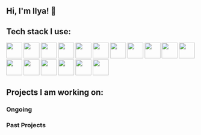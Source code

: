 ## Hi, I'm Ilya! 👋

## Tech stack I use:

<div>
  <img src="https://cdn.jsdelivr.net/gh/devicons/devicon@latest/icons/postgresql/postgresql-original.svg" width="42" text="postgresql" />
  <img src="https://cdn.jsdelivr.net/gh/devicons/devicon@latest/icons/nodejs/nodejs-original.svg" width="42" text="nodejs" />
  <img src="https://cdn.jsdelivr.net/gh/devicons/devicon@latest/icons/express/express-original.svg" width="42" text="express" />
  <img src="https://cdn.jsdelivr.net/gh/devicons/devicon@latest/icons/mysql/mysql-original.svg" width="42" text="mysql" />
  <img src="https://cdn.jsdelivr.net/gh/devicons/devicon@latest/icons/typescript/typescript-original.svg" width="42" text="typescript" />
  <img src="https://cdn.jsdelivr.net/gh/devicons/devicon@latest/icons/nextjs/nextjs-original.svg" width="42" text="nextjs" />
  <img src="https://cdn.jsdelivr.net/gh/devicons/devicon@latest/icons/javascript/javascript-original.svg" width="42" text="javascript" />
  <img src="https://cdn.jsdelivr.net/gh/devicons/devicon@latest/icons/supabase/supabase-original.svg" width="42" text="supabase" />
  <img src="https://cdn.jsdelivr.net/gh/devicons/devicon@latest/icons/react/react-original.svg" width="42" text="react" />
  <img src="https://cdn.jsdelivr.net/gh/devicons/devicon@latest/icons/python/python-original.svg" width="42" text="python" />
  <img src="https://cdn.jsdelivr.net/gh/devicons/devicon@latest/icons/jquery/jquery-original.svg" width="42" text="jquery" />
  <img src="https://cdn.jsdelivr.net/gh/devicons/devicon@latest/icons/angular/angular-original.svg" width="42" text="angular" />
  <img src="https://cdn.jsdelivr.net/gh/devicons/devicon@latest/icons/tailwindcss/tailwindcss-original.svg" width="42" text="tailwindcss" />
  <img src="https://cdn.jsdelivr.net/gh/devicons/devicon@latest/icons/jest/jest-plain.svg" width="42" text="jest" />
  <img src="https://cdn.jsdelivr.net/gh/devicons/devicon@latest/icons/vitest/vitest-original.svg" width="42" text="vitest" />
  <img src="https://cdn.jsdelivr.net/gh/devicons/devicon@latest/icons/mongodb/mongodb-original.svg" width="42" text="mongodb" />
  <img src="https://cdn.jsdelivr.net/gh/devicons/devicon@latest/icons/git/git-original.svg" width="42" text="git" />
</div>

## Projects I am working on:

### Ongoing

### Past Projects

